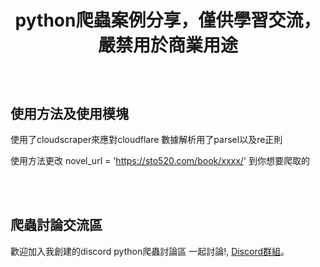 # <p align="center">python爬蟲案例分享，僅供學習交流，嚴禁用於商業用途</p>
<br />

## 使用方法及使用模塊

使用了cloudscraper來應對cloudflare
數據解析用了parsel以及re正則

使用方法更改
novel_url = 'https://sto520.com/book/xxxx/'
到你想要爬取的

<br />

<br />

## 爬蟲討論交流區

歡迎加入我創建的discord python爬蟲討論區 一起討論!, [Discord群組](https://discord.gg/RdbzfQK5j7)。


<br />


